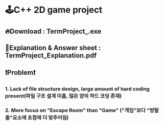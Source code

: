 # 🕹️C++ 2D game project
## 🔥Download : TermProject_.exe
## 📘Explanation & Answer sheet : TermProject_Explanation.pdf
## ❗Problem❗
### 1. Lack of file structure design, large amount of hard coding present(파일 구조 설계 미흡, 많은 양의 하드 코딩 존재)
### 2. More focus on "Escape Room" than "Game" ("게임"보다 "방탈출"요소에 초점에 더 맞추어짐)
